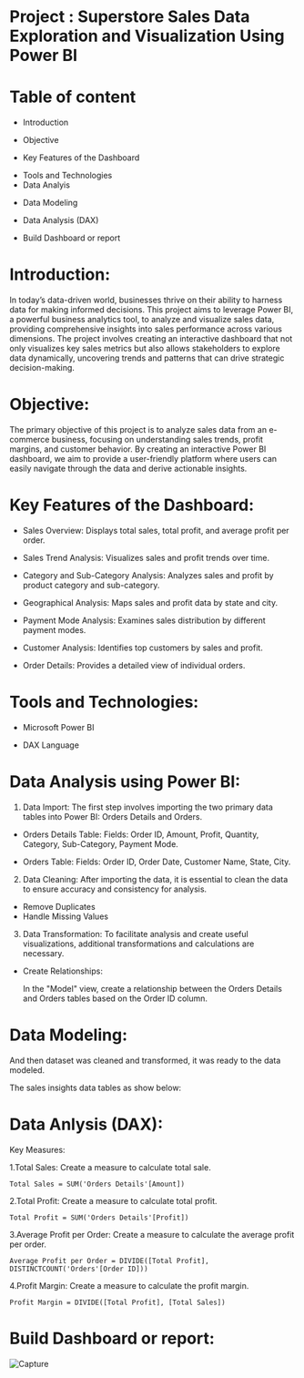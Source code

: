 # Project : Superstore Sales Data Exploration and Visualization Using Power BI

# Table of content 
- Introduction
* Objective
+ Key Features of the Dashboard
- Tools and Technologies 
- Data Analyis
* Data Modeling
+ Data Analysis (DAX)
- Build Dashboard or report

# Introduction:
In today’s data-driven world, businesses thrive on their ability to harness data for making informed decisions. This project aims to leverage Power BI, a powerful business analytics tool, to analyze and visualize sales data, providing comprehensive insights into sales performance across various dimensions. The project involves creating an interactive dashboard that not only visualizes key sales metrics but also allows stakeholders to explore data dynamically, uncovering trends and patterns that can drive strategic decision-making.

# Objective:
The primary objective of this project is to analyze sales data from an e-commerce business, focusing on understanding sales trends, profit margins, and customer behavior. By creating an interactive Power BI dashboard, we aim to provide a user-friendly platform where users can easily navigate through the data and derive actionable insights.

# Key Features of the Dashboard:
- Sales Overview: Displays total sales, total profit, and average profit per order.
* Sales Trend Analysis: Visualizes sales and profit trends over time.
+ Category and Sub-Category Analysis: Analyzes sales and profit by product category and sub-category.
- Geographical Analysis: Maps sales and profit data by state and city.
* Payment Mode Analysis: Examines sales distribution by different payment modes.
+ Customer Analysis: Identifies top customers by sales and profit.
- Order Details: Provides a detailed view of individual orders.

#  Tools and Technologies:
- Microsoft Power BI
+ DAX Language

# Data Analysis using Power BI:

1. Data Import:
The first step involves importing the two primary data tables into Power BI: Orders Details and Orders.<br>

- Orders Details Table:
Fields: Order ID, Amount, Profit, Quantity, Category, Sub-Category, Payment Mode.<br>

- Orders Table:
Fields: Order ID, Order Date, Customer Name, State, City.

2. Data Cleaning:
After importing the data, it is essential to clean the data to ensure accuracy and consistency for analysis.

- Remove Duplicates
- Handle Missing Values

3. Data Transformation:
To facilitate analysis and create useful visualizations, additional transformations and calculations are necessary.

- Create Relationships:

  In the "Model" view, create a relationship between the Orders Details and Orders tables based on the Order ID column.

# Data Modeling:

And then dataset was cleaned and transformed, it was ready to the data modeled.

The sales insights data tables as show below:

# Data Anlysis (DAX):

Key Measures:

1.Total Sales: Create a measure to calculate total sale.
```
Total Sales = SUM('Orders Details'[Amount])
```
2.Total Profit: Create a measure to calculate total profit.
```
Total Profit = SUM('Orders Details'[Profit])
```
3.Average Profit per Order: Create a measure to calculate the average profit per order.
```
Average Profit per Order = DIVIDE([Total Profit], DISTINCTCOUNT('Orders'[Order ID]))
```
4.Profit Margin: Create a measure to calculate the profit margin.
```
Profit Margin = DIVIDE([Total Profit], [Total Sales])
```

# Build Dashboard or report:

![Capture](https://github.com/user-attachments/assets/55ab15e6-5a4b-40c9-b461-ceb80cbf6f6c)

